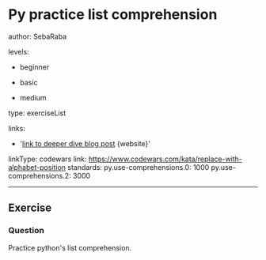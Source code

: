 # Py practice list comprehension
author: SebaRaba

levels:

  - beginner

  - basic

  - medium


type: exerciseList

links:

  - '[link to deeper dive blog post](http://treyhunner.com/2015/12/python-list-comprehensions-now-in-color/) {website}'

linkType: codewars
link: https://www.codewars.com/kata/replace-with-alphabet-position
standards:
    py.use-comprehensions.0: 1000
    py.use-comprehensions.2: 3000

---
## Exercise
### Question
Practice python's list comprehension.
